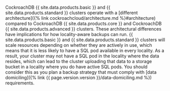 CockroachDB {{ site.data.products.basic }} and {{ site.data.products.standard }} clusters operate with a [different architecture]({% link cockroachcloud/architecture.md %}#architecture) compared to CockroachDB {{ site.data.products.core }} and CockroachDB {{ site.data.products.advanced }} clusters. These architectural differences have implications for how locality-aware backups can run. {{ site.data.products.basic }} and {{ site.data.products.standard }} clusters will scale resources depending on whether they are actively in use, which means that it is less likely to have a SQL pod available in every locality. As a result, your cluster may not have a SQL pod in the locality where the data resides, which can lead to the cluster uploading that data to a storage bucket in a locality where you do have active SQL pods. You should consider this as you plan a backup strategy that must comply with [data domiciling]({% link {{ page.version.version }}/data-domiciling.md %}) requirements.